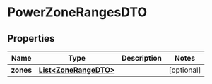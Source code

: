 

# PowerZoneRangesDTO

## Properties

Name | Type | Description | Notes
------------ | ------------- | ------------- | -------------
**zones** | [**List&lt;ZoneRangeDTO&gt;**](ZoneRangeDTO.md) |  |  [optional]



